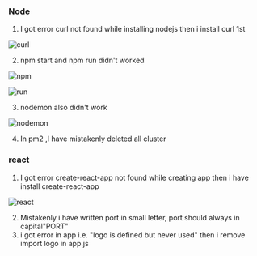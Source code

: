 ### Node

1. I got error curl not found while installing nodejs then i install curl 1st

![curl](https://user-images.githubusercontent.com/53372486/141803011-64300ff8-09a8-4a06-ad19-41900c260d81.png)<br/>

2. npm start and npm run didn't worked 

![npm](https://user-images.githubusercontent.com/53372486/141803882-6776d319-2124-48c7-97f4-68a122a67499.png)<br/>

![run](https://user-images.githubusercontent.com/53372486/141803889-16f02ee8-34eb-4019-a5cb-dd597e08e83b.png)<br/>

3. nodemon also didn't work

![nodemon](https://user-images.githubusercontent.com/53372486/141803899-63d5c684-dafc-42ca-8a66-eec8aa7662c5.png)<br/>

4. In pm2 ,I have mistakenly deleted all cluster

### react
1. I got error create-react-app not found while creating app then i have install create-react-app

![react](https://user-images.githubusercontent.com/53372486/141803030-81070a9d-817c-4de8-bfb2-6d5e1f7ab488.png)<br/>

2. Mistakenly i have written port in small letter, port should always in capital"PORT"
3. i got error in app i.e. "logo is defined but never used" then i remove import logo in app.js
